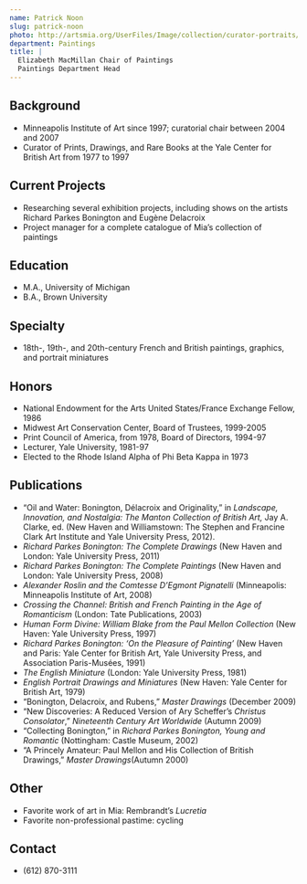 ```yaml
---
name: Patrick Noon
slug: patrick-noon
photo: http://artsmia.org/UserFiles/Image/collection/curator-portraits/patrick-noon.jpg
department: Paintings
title: |
  Elizabeth MacMillan Chair of Paintings
  Paintings Department Head
---
```


## Background
- Minneapolis Institute of Art since 1997; curatorial chair between 2004 and 2007
- Curator of Prints, Drawings, and Rare Books at the Yale Center for British Art from 1977 to 1997

## Current Projects
- Researching several exhibition projects, including shows on the artists Richard Parkes Bonington and Eugène Delacroix
- Project manager for a complete catalogue of Mia’s collection of paintings

## Education
- M.A., University of Michigan
- B.A., Brown University

## Specialty
- 18th-, 19th-, and 20th-century French and British paintings, graphics, and portrait miniatures

## Honors
- National Endowment for the Arts United States/France Exchange Fellow, 1986
- Midwest Art Conservation Center, Board of Trustees, 1999-2005
- Print Council of America, from 1978, Board of Directors, 1994-97
- Lecturer, Yale University, 1981-97
- Elected to the Rhode Island Alpha of Phi Beta Kappa in 1973

## Publications
- “Oil and Water: Bonington, Délacroix and Originality,” in <i>Landscape, Innovation, and Nostalgia: The Manton Collection of British Art,</i> Jay A. Clarke, ed. (New Haven and Williamstown: The Stephen and Francine Clark Art Institute and Yale University Press, 2012).
- <em>Richard Parkes Bonington: The Complete Drawings</em> (New Haven and London: Yale University Press, 2011)
- <em>Richard Parkes Bonington: The Complete Paintings</em> (New Haven and London: Yale University Press, 2008)
- <em>Alexander Roslin and the Comtesse D’Egmont Pignatelli</em> (Minneapolis: Minneapolis Institute of Art, 2008)
- <em>Crossing the Channel: British and French Painting in the Age of Romanticism</em> (London: Tate Publications, 2003)
- <em>Human Form Divine: William Blake from the Paul Mellon Collection</em> (New Haven: Yale University Press, 1997)
- <em>Richard Parkes Bonington: ‘On the Pleasure of Painting’</em> (New Haven and Paris: Yale Center for British Art, Yale University Press, and Association Paris-Musées, 1991)
- <em>The English Miniature</em> (London: Yale University Press, 1981)
- <em>English Portrait Drawings and Miniatures</em> (New Haven: Yale Center for British Art, 1979)
- “Bonington, Delacroix, and Rubens,” <em>Master Drawings</em> (December 2009)
- “New Discoveries: A Reduced Version of Ary Scheffer’s <em>Christus Consolator</em>,” <em>Nineteenth Century Art Worldwide</em> (Autumn 2009)
- “Collecting Bonington,” in <em>Richard Parkes Bonington, Young and Romantic</em> (Nottingham: Castle Museum, 2002)
- “A Princely Amateur: Paul Mellon and His Collection of British Drawings,” <em>Master Drawings</em>(Autumn 2000)

## Other
- Favorite work of art in Mia: Rembrandt’s <em>Lucretia</em>
- Favorite non-professional pastime: cycling

## Contact
* (612) 870-3111
